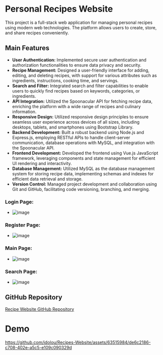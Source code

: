 # Personal Recipes Website


This project is a full-stack web application for managing personal recipes using modern web technologies. The platform allows users to create, store, and share recipes conveniently.

## Main Features

- **User Authentication:** Implemented secure user authentication and authorization functionalities to ensure data privacy and security.
- **Recipe Management:** Designed a user-friendly interface for adding, editing, and deleting recipes, with support for various attributes such as ingredients, instructions, cooking time, and servings.
- **Search and Filter:** Integrated search and filter capabilities to enable users to quickly find recipes based on keywords, categories, or ingredients.
- **API Integration:** Utilized the Spoonacular API for fetching recipe data, enriching the platform with a wide range of recipes and culinary information.
- **Responsive Design:** Utilized responsive design principles to ensure seamless user experience across devices of all sizes, including desktops, tablets, and smartphones using Bootstrap Library.
- **Backend Development:** Built a robust backend using Node.js and Express.js, employing RESTful APIs to handle client-server communication, database operations with MySQL, and integration with the Spoonacular API.
- **Frontend Development:** Developed the frontend using  Vue.js JavaScript framework, leveraging components and state management for efficient UI rendering and interactivity.
- **Database Management:** Utilized MySQL as the database management system for storing recipe data, implementing schemas and indexes for efficient data retrieval and storage.
- **Version Control:** Managed project development and collaboration using Git and GitHub, facilitating code versioning, branching, and merging.

### Login Page:
- ![image](https://github.com/idolou/Recipes-Website/assets/63515984/89b55b7a-72bc-4361-8408-d6319e1d3ff7)

### Register Page:
- ![image](https://github.com/idolou/Recipes-Website/assets/63515984/51d90a33-c9f1-4050-b081-65f22c1f3065)

### Main Page:
- ![image](https://github.com/idolou/Recipes-Website/assets/63515984/aabf8c2b-865b-41a4-b758-87610fb5356d)

### Search Page:
- ![image](https://github.com/idolou/Recipes-Website/assets/63515984/bdf5e7d5-1cfc-4758-9a5b-0f56127de65f)




## GitHub Repository
[Recipe Website GitHub Repository](https://github.com/idolou/Recipe-Website)

# Demo
https://github.com/idolou/Recipes-Website/assets/63515984/de6c2186-c708-402e-a5c5-e109c090329d

